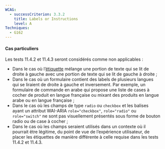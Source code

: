```yaml
---
WCAG:
  - successCriterion: 3.3.2
    title: Labels or Instructions
    level: A
Techniques:
  - G162
---
```


#### Cas particuliers

Les tests 11.4.2 et 11.4.3 seront considérés comme non applicables :

- Dans le cas où l’[étiquette](#etiquette-de-champ-de-formulaire) mélange une portion de texte qui se lit de droite à gauche avec une portion de texte qui se lit de gauche à droite ;
- Dans le cas où un formulaire contient des labels de plusieurs langues qui se liraient de droite à gauche et inversement. Par exemple, un formulaire de commande en arabe qui propose une liste de cases à cocher de produit en langue française ou mixant des produits en langue arabe ou en langue française ;
- Dans le cas où les champs de type `radio` ou `checkbox` et les balises ayant un attribut WAI-ARIA `role="checkbox"`, `role="radio"` ou `role="switch"` ne sont pas visuellement présentés sous forme de bouton radio ou de case à cocher ;
- Dans le cas où les champs seraient utilisés dans un contexte où il pourrait être légitime, du point de vue de l’expérience utilisateur, de placer les étiquettes de manière différente à celle requise dans les tests 11.4.2 et 11.4.3.
